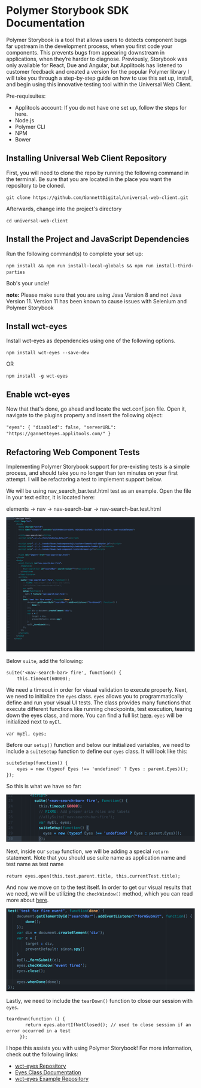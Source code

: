 # Polymer Storybook SDK Documentation

Polymer Storybook is a tool that allows users to detects component bugs far upstream in the development process, when you first code your components. This prevents bugs from appearing downstream in applications, when they’re harder to diagnose.  Previously, Storybook was only available for React, Due and Angular, but Applitools has listened to customer feedback and created a version for the popular Polymer library  I will take you through a step-by-step guide on how to use this set up, install, and begin using this innovative testing tool within the Universal Web Client.

Pre-requisuites:

* Applitools account:  If you do not have one set up, follow the steps for here.
* Node.js
* Polymer CLI
* NPM
* Bower

## Installing Universal Web Client Repository

First, you will need to clone the repo by running the following command in the terminal.  Be sure that you are located in the place you want the repository to be cloned.

`git clone https://github.com/GannettDigital/universal-web-client.git`

Afterwards, change into the project's directory

`cd universal-web-client`

## Install the Project and JavaScript Dependencies

Run the following command(s) to complete your set up:

`npm install && npm run install-local-globals && npm run install-third-parties`

Bob's your uncle!

**note:** Please make sure that you are using Java Version 8 and not Java Version 11.  Version 11 has been known to cause issues with Selenium and Polymer Storybook

## Install wct-eyes

Install wct-eyes as dependencies using one of the following options.

`npm install wct-eyes --save-dev`

OR 

`npm install -g wct-eyes`

## Enable wct-eyes

Now that that's done, go ahead and locate the wct.conf.json file.  Open it, navigate to the plugins property and insert the following object:

`"eyes": {
	"disabled": false,
	"serverURL": "https://gannetteyes.applitools.com/"
}`

## Refactoring Web Component Tests

Implementing Polymer Storybook support for pre-existing tests is a simple process, and should take you no longer than ten minutes on your first attempt.  I will be refactoring a test to implement support below.

We will be using nav_search_bar.test.html test as an example.  Open the file in your text editor, it is located here: 

elements -> nav -> nav-search-bar -> nav-search-bar.test.html

![Example](nav-search-bar-test_ex1.png)

Below `suite`, add the following:
```
suite('<nav-search-bar> fire', function() {
    this.timeout(60000);
```
 We need a timeout in order for visual validation to execute properly.  Next, we need to initialize the `eyes` class. `eyes` allows you to programmatically define and run your visual UI tests. The class provides many functions that execute different functions like running checkpoints, test execution, tearing down the eyes class, and more.  You can find a full list [here](https://applitools.com/docs/api/eyes-sdk/index-gen/class-eyes-selenium-java.html).  `eyes` will be initialized next to `myEl`.

 `var myEl, eyes;`

 Before our `setup()` function and below our initialized variables, we need to include a `suiteSetup` function to define our `eyes` class.  It will look like this:

```
suiteSetup(function() {
    eyes = new (typeof Eyes !== 'undefined' ? Eyes : parent.Eyes)(); 
});
```

So this is what we have so far:

![Example2](nav-search-bar-test_ex2.png)

Next, inside our `setup` function, we will be adding a special `return` statement.  Note that you should use suite name as application name and test name as test name

`return eyes.open(this.test.parent.title, this.currentTest.title);`

And now we move on to the test itself.  In order to get our visual results that we need, we will be utilizing the `checkWindow()` method, which you can read more about [here](https://applitools.com/docs/api/eyes-sdk/classes-gen/class_eyes/method-eyes-checkwindow-selenium-java.html).

![Example3](nav-search-bar-test_ex3.png)

Lastly, we need to include the `tearDown()` function to close our session with `eyes`.

```
teardown(function () {
       return eyes.abortIfNotClosed(); // used to close session if an error occurred in a test
     });
```

I hope this assists you with using Polymer Storybook!  For more information, check out the following links:

* [wct-eyes Repository](https://github.com/applitools/wct-eyes)
* [Eyes Class Documentation](https://applitools.com/docs/api/eyes-sdk/index-gen/class-eyes-selenium-java.html)
* [wct-eyes Example Repository](https://github.com/applitools/wct-eyes-example)